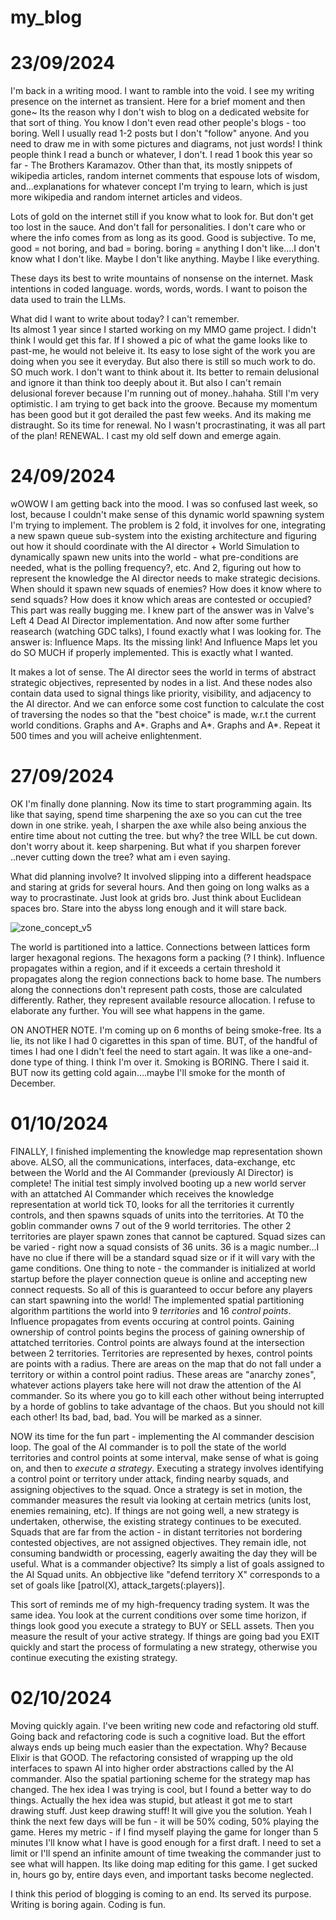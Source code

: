# my_blog


# 23/09/2024 

I'm back in a writing mood. I want to ramble into the void. I see my writing presence on the internet as transient. Here for a brief moment and then gone~ 
Its the reason why I don't wish to blog on a dedicated website for that sort of thing. You know I don't even read other people's blogs - too boring. Well I usually read 1-2 posts but I don't "follow" anyone. And you need to draw me in with some pictures and diagrams, not just words!
I think people think I read a bunch or whatever, I don't. I read 1 book this year so far - The Brothers Karamazov. Other than that, its mostly snippets of wikipedia articles, random internet comments that espouse lots of wisdom, and...explanations for whatever concept I'm trying to learn, which is just more wikipedia and random internet articles and videos. 

Lots of gold on the internet still if you know what to look for. But don't get too lost in the sauce. And don't fall for personalities. I don't care who or where the info comes from as long as its good. Good is subjective. To me, good = not boring, and bad = boring. boring = anything I don't like....I don't know what I don't like. Maybe I don't like anything. Maybe I like everything. 


These days its best to write mountains of nonsense on the internet. Mask intentions in coded language. words, words, words. I want to poison the data used to train the LLMs. 


What did I want to write about today? I can't remember.  
Its almost 1 year since I started working on my MMO game project. I didn't think I would get this far. If I showed a pic of what the game looks like to past-me, he would not beleive it. Its easy to lose sight of the work you are doing when you see it everyday. But also there is still so much work to do. SO much work. I don't want to think about it. Its better to remain delusional and ignore it than think too deeply about it. But also I can't remain delusional forever because I'm running out of money..hahaha. Still I'm very optimistic. I am trying to get back into the groove. Because my momentum has been good but it got derailed the past few weeks. And its making me distraught. So its time for renewal. No I wasn't procrastinating, it was all part of the plan! RENEWAL. I cast my old self down and emerge again. 

# 24/09/2024

wOWOW I am getting back into the mood. I was so confused last week, so lost, because I couldn't make sense of this dynamic world spawning system I'm trying to implement. The problem is 2 fold, it involves for one, integrating a new spawn queue sub-system into the existing architecture and figuring out how it should coordinate with the AI director + World Simulation to dynamically spawn new units into the world - what pre-conditions are needed, what is the polling frequency?, etc. And 2, figuring out how to represent the knowledge the AI director needs to make strategic decisions. When should it spawn new squads of enemies? How does it know where to send squads? How does it know which areas are contested or occupied? This part was really bugging me. I knew part of the answer was in Valve's Left 4 Dead AI Director implementation. And now after some further reasearch (watching GDC talks), I found exactly what I was looking for. The answer is: Influence Maps. Its the missing link! And Influence Maps let you do SO MUCH if properly implemented. This is exactly what I wanted. 

It makes a lot of sense. The AI director sees the world in terms of abstract strategic objectives, represented by nodes in a list. And these nodes also contain data used to signal things like priority, visibility, and adjacency to the AI director. And we can enforce some cost function to calculate the cost of traversing the nodes so that the "best choice" is made, w.r.t the current world conditions. Graphs and A*. Graphs and A*. Graphs and A*. Repeat it 500 times and you will acheive enlightenment. 


# 27/09/2024

OK I'm finally done planning. Now its time to start programming again. Its like that saying, spend time sharpening the axe so you can cut the tree down in one strike. yeah, I sharpen the axe while also being anxious the entire time about not cutting the tree. but why? the tree WILL be cut down. don't worry about it. keep sharpening. But what if you sharpen forever ..never cutting down the tree? what am i even saying.

What did planning involve? It involved slipping into a different headspace and staring at grids for several hours. And then going on long walks as a way to procrastinate. Just look at grids bro. Just think about Euclidean spaces bro. Stare into the abyss long enough and it will stare back. 


![zone_concept_v5](https://github.com/user-attachments/assets/056a2647-cce6-4d66-9f86-4e4bc6e38663)


The world is partitioned into a lattice. Connections between lattices form larger hexagonal regions. The hexagons form a packing (? I think). Influence propagates within a region, and if it exceeds a certain threshold it propagates along the region connections back to home base. The numbers along the connections don't represent path costs, those are calculated differently. Rather, they represent available resource allocation. I refuse to elaborate any further. You will see what happens in the game. 

ON ANOTHER NOTE. I'm coming up on 6 months of being smoke-free. Its a lie, its not like I had 0 cigarettes in this span of time. BUT, of the handful of times I had one I didn't feel the need to start again. It was like a one-and-done type of thing. I think I'm over it. Smoking is BORING. There I said it. 
BUT now its getting cold again....maybe I'll smoke for the month of December. 


# 01/10/2024

FINALLY, I finished implementing the knowledge map representation shown above. ALSO, all the communications, interfaces, data-exchange, etc between the World and the AI Commander (previously AI Director) is complete! The initial test simply involved booting up a new world server with an attatched AI Commander which receives the knowledge representation at world tick T0, looks for all the territories it currently controls, and then spawns squads of units into the territories. At T0 the goblin commander owns 7 out of the 9 world territories. The other 2 territories are player spawn zones that cannot be captured. Squad sizes can be varied - right now a squad consists of 36 units. 36 is a magic number...I have no clue if there will be a standard squad size or if it will vary with the game conditions.  One thing to note - the commander is initialized at world startup before the player connection queue is online and accepting new connect requests. So all of this is guaranteed to occur before any players can start spawning into the world! The implemented spatial partitioning algorithm partitions the world into 9 *territories* and 16 *control points*. Influence propagates from events occuring at control points. Gaining ownership of control points begins the process of gaining ownership of attatched territories. Control points are always found at the intersection between 2 territories. Territories are represented by hexes, control points are points with a radius. There are areas on the map that do not fall under a territory or within a control point radius. These areas are "anarchy zones", whatever actions players take here will not draw the attention of the AI commander. So its where you go to kill each other without being interrupted by a horde of goblins to take advantage of the chaos. But you should not kill each other! Its bad, bad, bad. You will be marked as a sinner. 

NOW its time for the fun part - implementing the AI commander descision loop. The goal of the AI commander is to poll the state of the world territories and control points at some interval, make sense of what is going on, and then to *execute a strategy*. Executing a strategy involves identifying a control point or territory under attack, finding nearby squads, and assigning objectives to the squad. Once a strategy is set in motion, the commander measures the result via looking at certain metrics (units lost, enemies remaining, etc). If things are not going well, a new strategy is undertaken, otherwise, the existing strategy continues to be executed. Squads that are far from the action - in distant territories not bordering contested objectives, are not assigned objectives. They remain idle, not consuming bandwidth or processing, eagerly awaiting the day they will be useful. What is a commander objective? Its simply a list of goals assigned to the AI Squad units. An obbjective like "defend territory X" corresponds to a set of goals like [patrol(X), attack_targets(:players)]. 


This sort of reminds me of my high-frequency trading system. It was the same idea. You look at the current conditions over some time horizon, if things look good you execute a strategy to BUY or SELL assets. Then you measure the result of your active strategy. If things are going bad you EXIT quickly and start the process of formulating a new strategy, otherwise you continue executing the existing strategy. 


# 02/10/2024

Moving quickly again. I've been writing new code and refactoring old stuff. Going back and refactoring code is such a cognitive load. But the effort always ends up being much easier than the expectation. Why? Because Elixir is that GOOD. The refactoring consisted of wrapping up the old interfaces to spawn AI into higher order abstractions called by the AI commander. Also the spatial partioning scheme for the strategy map has changed. The hex idea I was trying is cool, but I found a better way to do things. Actually the hex idea was stupid, but atleast it got me to start drawing stuff. Just keep drawing stuff! It will give you the solution. Yeah I think the next few days will be fun - it will be 50% coding, 50% playing the game. Heres my metric - if I find myself playing the game for longer than 5 minutes I'll know what I have is good enough for a first draft. I need to set a limit or I'll spend an infinite amount of time tweaking the commander just to see what will happen. Its like doing map editing for this game. I get sucked in, hours go by, entire days even, and important tasks become neglected. 

I think this period of blogging is coming to an end. Its served its purpose. Writing is boring again. Coding is fun. 





